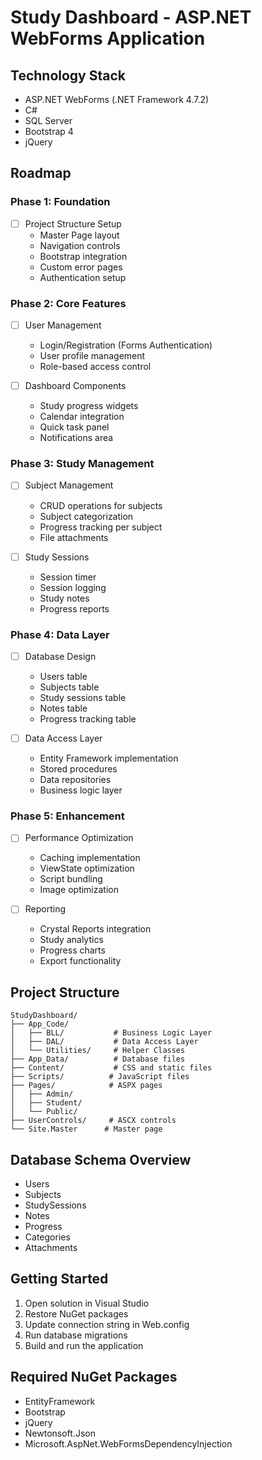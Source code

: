 # Study Dashboard - ASP.NET WebForms Application

## Technology Stack
- ASP.NET WebForms (.NET Framework 4.7.2)
- C#
- SQL Server
- Bootstrap 4
- jQuery

## Roadmap

### Phase 1: Foundation
- [ ] Project Structure Setup
  - Master Page layout
  - Navigation controls
  - Bootstrap integration
  - Custom error pages
  - Authentication setup

### Phase 2: Core Features
- [ ] User Management
  - Login/Registration (Forms Authentication)
  - User profile management
  - Role-based access control

- [ ] Dashboard Components
  - Study progress widgets
  - Calendar integration
  - Quick task panel
  - Notifications area

### Phase 3: Study Management
- [ ] Subject Management
  - CRUD operations for subjects
  - Subject categorization
  - Progress tracking per subject
  - File attachments

- [ ] Study Sessions
  - Session timer
  - Session logging
  - Study notes
  - Progress reports

### Phase 4: Data Layer
- [ ] Database Design
  - Users table
  - Subjects table
  - Study sessions table
  - Notes table
  - Progress tracking table

- [ ] Data Access Layer
  - Entity Framework implementation
  - Stored procedures
  - Data repositories
  - Business logic layer

### Phase 5: Enhancement
- [ ] Performance Optimization
  - Caching implementation
  - ViewState optimization
  - Script bundling
  - Image optimization

- [ ] Reporting
  - Crystal Reports integration
  - Study analytics
  - Progress charts
  - Export functionality

## Project Structure
```
StudyDashboard/
├── App_Code/
│   ├── BLL/           # Business Logic Layer
│   ├── DAL/           # Data Access Layer
│   └── Utilities/     # Helper Classes
├── App_Data/          # Database files
├── Content/           # CSS and static files
├── Scripts/          # JavaScript files
├── Pages/            # ASPX pages
│   ├── Admin/
│   ├── Student/
│   └── Public/
├── UserControls/     # ASCX controls
└── Site.Master      # Master page
```

## Database Schema Overview
- Users
- Subjects
- StudySessions
- Notes
- Progress
- Categories
- Attachments

## Getting Started
1. Open solution in Visual Studio
2. Restore NuGet packages
3. Update connection string in Web.config
4. Run database migrations
5. Build and run the application

## Required NuGet Packages
- EntityFramework
- Bootstrap
- jQuery
- Newtonsoft.Json
- Microsoft.AspNet.WebFormsDependencyInjection
